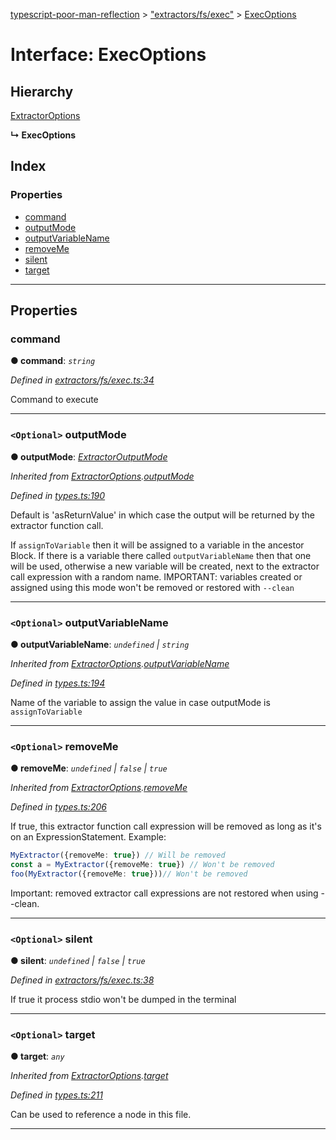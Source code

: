 [typescript-poor-man-reflection](../README.md) > ["extractors/fs/exec"](../modules/_extractors_fs_exec_.md) > [ExecOptions](../interfaces/_extractors_fs_exec_.execoptions.md)

# Interface: ExecOptions

## Hierarchy

 [ExtractorOptions](_types_.extractoroptions.md)

**↳ ExecOptions**

## Index

### Properties

* [command](_extractors_fs_exec_.execoptions.md#command)
* [outputMode](_extractors_fs_exec_.execoptions.md#outputmode)
* [outputVariableName](_extractors_fs_exec_.execoptions.md#outputvariablename)
* [removeMe](_extractors_fs_exec_.execoptions.md#removeme)
* [silent](_extractors_fs_exec_.execoptions.md#silent)
* [target](_extractors_fs_exec_.execoptions.md#target)

---

## Properties

<a id="command"></a>

###  command

**● command**: *`string`*

*Defined in [extractors/fs/exec.ts:34](https://github.com/cancerberoSgx/typescript-poor-man-reflection/blob/667880b/src/extractors/fs/exec.ts#L34)*

Command to execute

___
<a id="outputmode"></a>

### `<Optional>` outputMode

**● outputMode**: *[ExtractorOutputMode](../modules/_types_.md#extractoroutputmode)*

*Inherited from [ExtractorOptions](_types_.extractoroptions.md).[outputMode](_types_.extractoroptions.md#outputmode)*

*Defined in [types.ts:190](https://github.com/cancerberoSgx/typescript-poor-man-reflection/blob/667880b/src/types.ts#L190)*

Default is 'asReturnValue' in which case the output will be returned by the extractor function call.

If `assignToVariable` then it will be assigned to a variable in the ancestor Block. If there is a variable there called `outputVariableName` then that one will be used, otherwise a new variable will be created, next to the extractor call expression with a random name. IMPORTANT: variables created or assigned using this mode won't be removed or restored with `--clean`

___
<a id="outputvariablename"></a>

### `<Optional>` outputVariableName

**● outputVariableName**: *`undefined` \| `string`*

*Inherited from [ExtractorOptions](_types_.extractoroptions.md).[outputVariableName](_types_.extractoroptions.md#outputvariablename)*

*Defined in [types.ts:194](https://github.com/cancerberoSgx/typescript-poor-man-reflection/blob/667880b/src/types.ts#L194)*

Name of the variable to assign the value in case outputMode is `assignToVariable`

___
<a id="removeme"></a>

### `<Optional>` removeMe

**● removeMe**: *`undefined` \| `false` \| `true`*

*Inherited from [ExtractorOptions](_types_.extractoroptions.md).[removeMe](_types_.extractoroptions.md#removeme)*

*Defined in [types.ts:206](https://github.com/cancerberoSgx/typescript-poor-man-reflection/blob/667880b/src/types.ts#L206)*

If true, this extractor function call expression will be removed as long as it's on an ExpressionStatement. Example:

```ts
MyExtractor({removeMe: true}) // Will be removed
const a = MyExtractor({removeMe: true}) // Won't be removed
foo(MyExtractor({removeMe: true}))// Won't be removed
```

Important: removed extractor call expressions are not restored when using --clean.

___
<a id="silent"></a>

### `<Optional>` silent

**● silent**: *`undefined` \| `false` \| `true`*

*Defined in [extractors/fs/exec.ts:38](https://github.com/cancerberoSgx/typescript-poor-man-reflection/blob/667880b/src/extractors/fs/exec.ts#L38)*

If true it process stdio won't be dumped in the terminal

___
<a id="target"></a>

### `<Optional>` target

**● target**: *`any`*

*Inherited from [ExtractorOptions](_types_.extractoroptions.md).[target](_types_.extractoroptions.md#target)*

*Defined in [types.ts:211](https://github.com/cancerberoSgx/typescript-poor-man-reflection/blob/667880b/src/types.ts#L211)*

Can be used to reference a node in this file.

___

